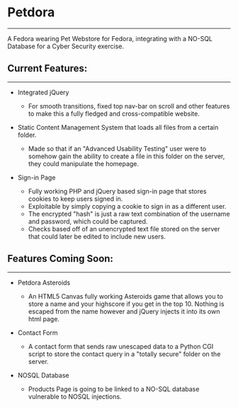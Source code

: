 # Petdora
***
A Fedora wearing Pet Webstore for Fedora, integrating with a NO-SQL Database for a Cyber Security exercise.

## Current Features:
***
+ Integrated jQuery
  + For smooth transitions, fixed top nav-bar on scroll and other features to make this a fully fledged and cross-compatible website.

+ Static Content Management System that loads all files from a certain folder.
  + Made so that if an "Advanced Usability Testing" user were to somehow gain the ability to create a file in this folder on the server, they could manipulate the homepage.

+ Sign-in Page
  + Fully working PHP and jQuery based sign-in page that stores cookies to keep users signed in.
  + Exploitable by simply copying a cookie to sign in as a different user.
  + The encrypted "hash" is just a raw text combination of the username and password, which could be captured.
  + Checks based off of an unencrypted text file stored on the server that could later be edited to include new users.

## Features Coming Soon:
***
+ Petdora Asteroids
  + An HTML5 Canvas fully working Asteroids game that allows you to store a name and your highscore if you get in the top 10. Nothing is escaped from the name however and jQuery injects it into its own html page.

+ Contact Form
  + A contact form that sends raw unescaped data to a Python CGI script to store the contact query in a "totally secure" folder on the server.

+ NOSQL Database
  + Products Page is going to be linked to a NO-SQL database vulnerable to NOSQL injections.
